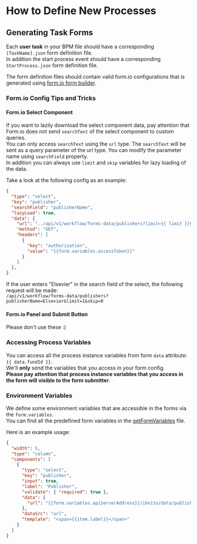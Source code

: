 
# How to Define New Processes

## Generating Task Forms

Each **user task** in your BPM file should have a corresponding `[TaskName].json` form definition file.  
In addition the start process event should have a corresponding `StartProcess.json` form definition file.  

The form definition files should contain valid form.io configurations 
that is generated using [form.io form builder](https://formio.github.io/formio.js/app/builder).  

### Form.io Config Tips and Tricks

#### Form.io Select Component
If you want to lazily download the select component data, pay attention that Form.io does not send `searchText` of the select component to custom queries.  
You can only access `searchText` using the `url` type. The `searchText` will be sent as a query parameter of the url type. You can modify the parameter name using `searchField` property.  
In addition you can always use `limit` and `skip` variables for lazy loading of the data.

Take a look at the following config as an example:  
```json
{
  "type": "select",
  "key": "publisher",
  "searchField": "publisherName",
  "lazyLoad": true,
  "data": {
    "url": "../api/v1/workflow/forms-data/publishers?limit={{ limit }}&skip={{ skip }}",
    "method": "GET",
    "headers": [
      {
        "key": "authorization",
        "value": "{{form.variables.accessToken}}"
      }
    ]
  },
}
```

If the user enters "Elsevier" in the search field of the select, the following request will be made:  
`/api/v1/workflow/forms-data/publishers?publisherName=Elsevier&limit=1&skip=0`

#### Form.io Panel and Submit Button

Please don't use these :)

### Accessing Process Variables

You can access all the process instance variables from form `data` attribute: `{{ data.fundId }}`.  
We'll **only** send the variables that you access in your form config.  
__Please pay attention that process instance variables that you access in the form will visible to the form submitter__.

### Environment Variables

We define some environment variables that are accessible in the forms via the `form.variables`.  
You can find all the predefined form variables in the [getFormVariables](./src/service/wfEngine/getFormVariables.ts) file.

Here is an example usage:

```json
{
  "width": 6,
  "type": "column",
  "components": [
    {
      "type": "select",
      "key": "publisher",
      "input": true,
      "label": "Publisher",
      "validate": { "required": true },
      "data": {
        "url": "{{form.variables.apiServerAddress}}/iknito/data/publisher.json"
      },
      "dataSrc": "url",
      "template": "<span>{{item.label}}</span>"
    }
  ]
}
```
